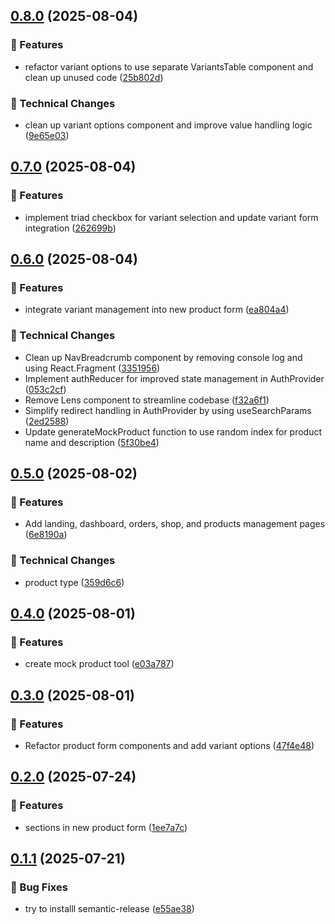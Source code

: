 ## [0.8.0](https://github.com/TranXuanPhong25/shopiew-seller/compare/v0.7.0...v0.8.0) (2025-08-04)

### 🚀 Features

* refactor variant options to use separate VariantsTable component and clean up unused code ([25b802d](https://github.com/TranXuanPhong25/shopiew-seller/commit/25b802df109e239cd5c77a409a07fee9889b93d0))

### 🔨 Technical Changes

* clean up variant options component and improve value handling logic ([9e65e03](https://github.com/TranXuanPhong25/shopiew-seller/commit/9e65e031eb3b1d693a3e09e97cb4c8716dac7247))

## [0.7.0](https://github.com/TranXuanPhong25/shopiew-seller/compare/v0.6.0...v0.7.0) (2025-08-04)

### 🚀 Features

* implement triad checkbox for variant selection and update variant form integration ([262699b](https://github.com/TranXuanPhong25/shopiew-seller/commit/262699b37df847308f28351509783aaa523709c6))

## [0.6.0](https://github.com/TranXuanPhong25/shopiew-seller/compare/v0.5.0...v0.6.0) (2025-08-04)

### 🚀 Features

* integrate variant management into new product form ([ea804a4](https://github.com/TranXuanPhong25/shopiew-seller/commit/ea804a48ec7da558d45c724463e50765a534d722))

### 🔨 Technical Changes

* Clean up NavBreadcrumb component by removing console log and using React.Fragment ([3351956](https://github.com/TranXuanPhong25/shopiew-seller/commit/3351956757b2cfbeda6c591988d488a6e3bff186))
* Implement authReducer for improved state management in AuthProvider ([053c2cf](https://github.com/TranXuanPhong25/shopiew-seller/commit/053c2cfd47da8e503010b3ed42d0be268fa42a12))
* Remove Lens component to streamline codebase ([f32a6f1](https://github.com/TranXuanPhong25/shopiew-seller/commit/f32a6f1c53504150e140f5f12390f97ff24db7d9))
* Simplify redirect handling in AuthProvider by using useSearchParams ([2ed2588](https://github.com/TranXuanPhong25/shopiew-seller/commit/2ed2588c7489b6aaf93502ab689850b7bf023832))
* Update generateMockProduct function to use random index for product name and description ([5f30be4](https://github.com/TranXuanPhong25/shopiew-seller/commit/5f30be49b4ab2ce46c7fc2a71bdf4b061cd77238))

## [0.5.0](https://github.com/TranXuanPhong25/shopiew-seller/compare/v0.4.0...v0.5.0) (2025-08-02)

### 🚀 Features

* Add landing, dashboard, orders, shop, and products management pages ([6e8190a](https://github.com/TranXuanPhong25/shopiew-seller/commit/6e8190a1f6142af60a3ffa7f70bd26756b5409e8))

### 🔨 Technical Changes

* product type ([359d6c6](https://github.com/TranXuanPhong25/shopiew-seller/commit/359d6c6c6c14680b1946acae2b18a2dc7bcc3c43))

## [0.4.0](https://github.com/TranXuanPhong25/shopiew-seller/compare/v0.3.0...v0.4.0) (2025-08-01)

### 🚀 Features

* create mock product tool ([e03a787](https://github.com/TranXuanPhong25/shopiew-seller/commit/e03a787805ab189cd6496e9c4a7c1dcbed53bf42))

## [0.3.0](https://github.com/TranXuanPhong25/shopiew-seller/compare/v0.2.0...v0.3.0) (2025-08-01)

### 🚀 Features

* Refactor product form components and add variant options ([47f4e48](https://github.com/TranXuanPhong25/shopiew-seller/commit/47f4e48ae367d4a1b10216d4866b2750963d849c))

## [0.2.0](https://github.com/TranXuanPhong25/shopiew-seller/compare/v0.1.1...v0.2.0) (2025-07-24)

### 🚀 Features

* sections in new product form ([1ee7a7c](https://github.com/TranXuanPhong25/shopiew-seller/commit/1ee7a7c1b4af5d9c4185895bccb7934201a0ae4c))

## [0.1.1](https://github.com/TranXuanPhong25/shopiew-seller/compare/v0.1.0...v0.1.1) (2025-07-21)

### 🐛 Bug Fixes

* try to installl semantic-release ([e55ae38](https://github.com/TranXuanPhong25/shopiew-seller/commit/e55ae3869c30fd40da534abdcec90ac24522a5d4))
